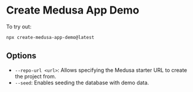 # Create Medusa App Demo

To try out:

```bash
npx create-medusa-app-demo@latest
```

## Options

- `--repo-url <url>`: Allows specifying the Medusa starter URL to create the project from.
- `--seed`: Enables seeding the database with demo data.
